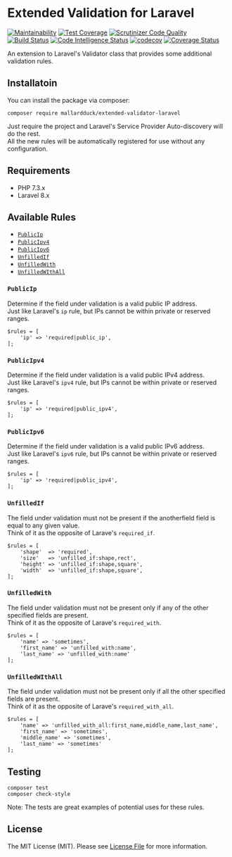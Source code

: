 # Extended Validation for Laravel
[![Maintainability](https://api.codeclimate.com/v1/badges/1b7e269bba89fe57e703/maintainability)](https://codeclimate.com/github/mallardduck/extended-validator-laravel/maintainability)
[![Test Coverage](https://api.codeclimate.com/v1/badges/1b7e269bba89fe57e703/test_coverage)](https://codeclimate.com/github/mallardduck/extended-validator-laravel/test_coverage)
[![Scrutinizer Code Quality](https://scrutinizer-ci.com/g/mallardduck/extended-validator-laravel/badges/quality-score.png?b=main)](https://scrutinizer-ci.com/g/mallardduck/extended-validator-laravel/?branch=main)
[![Build Status](https://scrutinizer-ci.com/g/mallardduck/extended-validator-laravel/badges/build.png?b=main)](https://scrutinizer-ci.com/g/mallardduck/extended-validator-laravel/build-status/main)
[![Code Intelligence Status](https://scrutinizer-ci.com/g/mallardduck/extended-validator-laravel/badges/code-intelligence.svg?b=main)](https://scrutinizer-ci.com/code-intelligence)
[![codecov](https://codecov.io/gh/mallardduck/extended-validator-laravel/branch/main/graph/badge.svg)](https://codecov.io/gh/mallardduck/extended-validator-laravel)
[![Coverage Status](https://coveralls.io/repos/github/mallardduck/extended-validator-laravel/badge.svg?branch=main)](https://coveralls.io/github/mallardduck/extended-validator-laravel?branch=main)


An extension to Laravel's Validator class that provides some additional validation rules.

## Installatoin
You can install the package via composer:

```
composer require mallardduck/extended-validator-laravel
```
Just require the project and Laravel's Service Provider Auto-discovery will do the rest.  
All the new rules will be automatically registered for use without any configuration.

## Requirements
* PHP 7.3.x
* Laravel 8.x

## Available Rules
* [`PublicIp`](#publicip)
* [`PublicIpv4`](#publicipv4)
* [`PublicIpv6`](#publicipv6)
* [`UnfilledIf`](#unfilledif)
* [`UnfilledWith`](#unfilledwith)
* [`UnfilledWIthAll`](#unfilledwithall)

### `PublicIp`
Determine if the field under validation is a valid public IP address.  
Just like Laravel's `ip` rule, but IPs cannot be within private or reserved ranges.

```
$rules = [
    'ip' => 'required|public_ip',
];
```

### `PublicIpv4`
Determine if the field under validation is a valid public IPv4 address.  
Just like Laravel's `ipv4` rule, but IPs cannot be within private or reserved ranges.

```
$rules = [
    'ip' => 'required|public_ipv4',
];
```

### `PublicIpv6`
Determine if the field under validation is a valid public IPv6 address.  
Just like Laravel's `ipv6` rule, but IPs cannot be within private or reserved ranges.

```
$rules = [
    'ip' => 'required|public_ipv4',
];
```

### `UnfilledIf`
The field under validation must not be present if the anotherfield field is equal to any given value.  
Think of it as the opposite of Larave's `required_if`.

```
$rules = [
    'shape'  => 'required',
    'size'   => 'unfilled_if:shape,rect',
    'height' => 'unfilled_if:shape,square',
    'width'  => 'unfilled_if:shape,square',
];
```

### `UnfilledWith`
The field under validation must not be present only if any of the other specified fields are present.  
Think of it as the opposite of Larave's `required_with`.

```
$rules = [
    'name' => 'sometimes',
    'first_name' => 'unfilled_with:name',
    'last_name' => 'unfilled_with:name'
];
```

### `UnfilledWIthAll`
The field under validation must not be present only if all the other specified fields are present.  
Think of it as the opposite of Larave's `required_with_all`.

```
$rules = [
    'name' => 'unfilled_with_all:first_name,middle_name,last_name',
    'first_name' => 'sometimes',
    'middle_name' => 'sometimes',
    'last_name' => 'sometimes'
];
```

## Testing
```
composer test
composer check-style
```
Note: The tests are great examples of potential uses for these rules.

## License
The MIT License (MIT). Please see [License File](LICENSE.md) for more information.